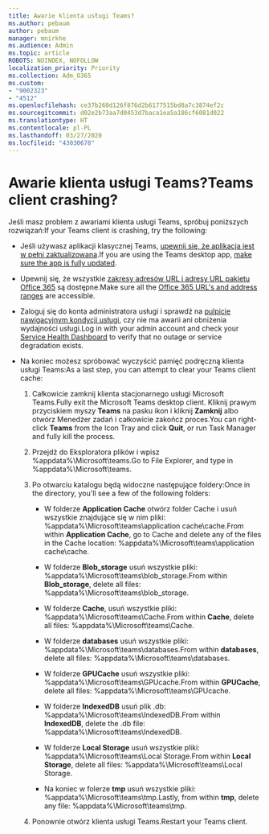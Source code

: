 ```yaml
---
title: Awarie klienta usługi Teams?
ms.author: pebaum
author: pebaum
manager: mnirkhe
ms.audience: Admin
ms.topic: article
ROBOTS: NOINDEX, NOFOLLOW
localization_priority: Priority
ms.collection: Adm_O365
ms.custom:
- "9002323"
- "4512"
ms.openlocfilehash: ce37b260d126f876d2b6177515bd8a7c3874ef2c
ms.sourcegitcommit: d02e2b73aa7d0453d7baca1ea5a186cf6081d022
ms.translationtype: HT
ms.contentlocale: pl-PL
ms.lasthandoff: 03/27/2020
ms.locfileid: "43030678"
---
```

# <a name="teams-client-crashing"></a><span data-ttu-id="7baa4-102">Awarie klienta usługi Teams?</span><span class="sxs-lookup"><span data-stu-id="7baa4-102">Teams client crashing?</span></span>

<span data-ttu-id="7baa4-103">Jeśli masz problem z awariami klienta usługi Teams, spróbuj poniższych rozwiązań:</span><span class="sxs-lookup"><span data-stu-id="7baa4-103">If your Teams client is crashing, try the following:</span></span>

- <span data-ttu-id="7baa4-104">Jeśli używasz aplikacji klasycznej Teams, [upewnij się, że aplikacja jest w pełni zaktualizowana](https://support.office.com/article/Update-Microsoft-Teams-535a8e4b-45f0-4f6c-8b3d-91bca7a51db1).</span><span class="sxs-lookup"><span data-stu-id="7baa4-104">If you are using the Teams desktop app, [make sure the app is fully updated](https://support.office.com/article/Update-Microsoft-Teams-535a8e4b-45f0-4f6c-8b3d-91bca7a51db1).</span></span>

- <span data-ttu-id="7baa4-105">Upewnij się, że wszystkie [ zakresy adresów URL i adresy URL pakietu Office 365](https://docs.microsoft.com/microsoftteams/connectivity-issues) są dostępne.</span><span class="sxs-lookup"><span data-stu-id="7baa4-105">Make sure all the [Office 365 URL's and address ranges](https://docs.microsoft.com/microsoftteams/connectivity-issues) are accessible.</span></span>

- <span data-ttu-id="7baa4-106">Zaloguj się do konta administratora usługi i sprawdź na [pulpicie nawigacyjnym kondycji usługi](https://docs.microsoft.com/office365/enterprise/view-service-health), czy nie ma awarii ani obniżenia wydajności usługi.</span><span class="sxs-lookup"><span data-stu-id="7baa4-106">Log in with your admin account and check your [Service Health Dashboard](https://docs.microsoft.com/office365/enterprise/view-service-health) to verify that no outage or service degradation exists.</span></span>

 - <span data-ttu-id="7baa4-107">Na koniec możesz spróbować wyczyścić pamięć podręczną klienta usługi Teams:</span><span class="sxs-lookup"><span data-stu-id="7baa4-107">As a last step, you can attempt to clear your Teams client cache:</span></span>

    1.  <span data-ttu-id="7baa4-108">Całkowicie zamknij klienta stacjonarnego usługi Microsoft Teams.</span><span class="sxs-lookup"><span data-stu-id="7baa4-108">Fully exit the Microsoft Teams desktop client.</span></span> <span data-ttu-id="7baa4-109">Kliknij prawym przyciskiem myszy **Teams** na pasku ikon i kliknij **Zamknij** albo otwórz Menedżer zadań i całkowicie zakończ proces.</span><span class="sxs-lookup"><span data-stu-id="7baa4-109">You can right-click **Teams** from the Icon Tray and click **Quit**, or run Task Manager and fully kill the process.</span></span>

    2.  <span data-ttu-id="7baa4-110">Przejdź do Eksploratora plików i wpisz %appdata%\Microsoft\teams.</span><span class="sxs-lookup"><span data-stu-id="7baa4-110">Go to File Explorer, and type in %appdata%\Microsoft\teams.</span></span>

    3.  <span data-ttu-id="7baa4-111">Po otwarciu katalogu będą widoczne następujące foldery:</span><span class="sxs-lookup"><span data-stu-id="7baa4-111">Once in the directory, you'll see a few of the following folders:</span></span>

         - <span data-ttu-id="7baa4-112">W folderze **Application Cache** otwórz folder Cache i usuń wszystkie znajdujące się w nim pliki:  %appdata%\Microsoft\teams\application cache\cache.</span><span class="sxs-lookup"><span data-stu-id="7baa4-112">From within **Application Cache**, go to Cache and delete any of the files in the Cache location:  %appdata%\Microsoft\teams\application cache\cache.</span></span>

        - <span data-ttu-id="7baa4-113">W folderze **Blob_storage** usuń wszystkie pliki: %appdata%\Microsoft\teams\blob_storage.</span><span class="sxs-lookup"><span data-stu-id="7baa4-113">From within **Blob_storage**, delete all files: %appdata%\Microsoft\teams\blob_storage.</span></span>

        - <span data-ttu-id="7baa4-114">W folderze **Cache**, usuń wszystkie pliki: %appdata%\Microsoft\teams\Cache.</span><span class="sxs-lookup"><span data-stu-id="7baa4-114">From within **Cache**, delete all files: %appdata%\Microsoft\teams\Cache.</span></span>

        - <span data-ttu-id="7baa4-115">W folderze **databases** usuń wszystkie pliki: %appdata%\Microsoft\teams\databases.</span><span class="sxs-lookup"><span data-stu-id="7baa4-115">From within **databases**, delete all files: %appdata%\Microsoft\teams\databases.</span></span>

        - <span data-ttu-id="7baa4-116">W folderze **GPUCache** usuń wszystkie pliki: %appdata%\Microsoft\teams\GPUcache.</span><span class="sxs-lookup"><span data-stu-id="7baa4-116">From within **GPUCache**, delete all files: %appdata%\Microsoft\teams\GPUcache.</span></span>

        - <span data-ttu-id="7baa4-117">W folderze **IndexedDB** usuń plik .db: %appdata%\Microsoft\teams\IndexedDB.</span><span class="sxs-lookup"><span data-stu-id="7baa4-117">From within **IndexedDB**, delete the .db file: %appdata%\Microsoft\teams\IndexedDB.</span></span>

        - <span data-ttu-id="7baa4-118">W folderze **Local Storage** usuń wszystkie pliki: %appdata%\Microsoft\teams\Local Storage.</span><span class="sxs-lookup"><span data-stu-id="7baa4-118">From within **Local Storage**, delete all files: %appdata%\Microsoft\teams\Local Storage.</span></span>

        - <span data-ttu-id="7baa4-119">Na koniec w folerze **tmp** usuń wszystkie pliki: %appdata%\Microsoft\teams\tmp.</span><span class="sxs-lookup"><span data-stu-id="7baa4-119">Lastly, from within **tmp**, delete any file: %appdata%\Microsoft\teams\tmp.</span></span>

    4. <span data-ttu-id="7baa4-120">Ponownie otwórz klienta usługi Teams.</span><span class="sxs-lookup"><span data-stu-id="7baa4-120">Restart your Teams client.</span></span>
